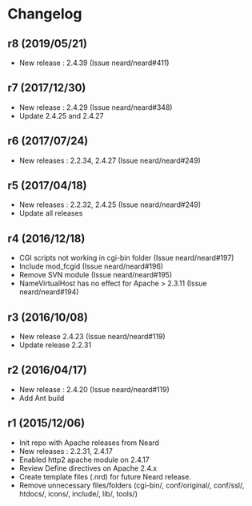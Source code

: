 # Changelog

## r8 (2019/05/21)

* New release : 2.4.39 (Issue neard/neard#411)

## r7 (2017/12/30)

* New release : 2.4.29 (Issue neard/neard#348)
* Update 2.4.25 and 2.4.27

## r6 (2017/07/24)

* New releases : 2.2.34, 2.4.27 (Issue neard/neard#249)

## r5 (2017/04/18)

* New releases : 2.2.32, 2.4.25 (Issue neard/neard#249)
* Update all releases

## r4 (2016/12/18)

* CGI scripts not working in cgi-bin folder (Issue neard/neard#197)
* Include mod_fcgid (Issue neard/neard#196)
* Remove SVN module (Issue neard/neard#195)
* NameVirtualHost has no effect for Apache > 2.3.11 (Issue neard/neard#194)

## r3 (2016/10/08)

* New release 2.4.23 (Issue neard/neard#119)
* Update release 2.2.31

## r2 (2016/04/17)

* New release : 2.4.20 (Issue neard/neard#119)
* Add Ant build

## r1 (2015/12/06)

* Init repo with Apache releases from Neard
* New releases : 2.2.31, 2.4.17
* Enabled http2 apache module on 2.4.17
* Review Define directives on Apache 2.4.x
* Create template files (.nrd) for future Neard release.
* Remove unnecessary files/folders (cgi-bin/, conf/original/, conf/ssl/, htdocs/, icons/, include/, lib/, tools/)

